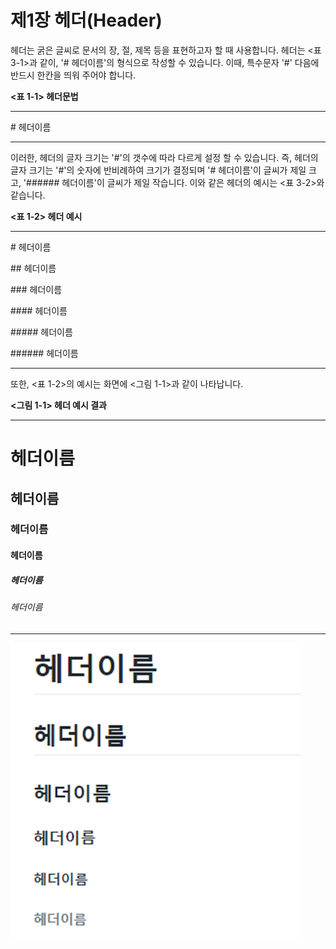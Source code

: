 # 제1장 헤더\(Header\)

헤더는 굵은 글씨로 문서의 장, 절, 제목 등을 표현하고자 할 때 사용합니다. 헤더는 &lt;표 3-1&gt;과 같이, '\# 헤더이름'의 형식으로 작성할 수 있습니다. 이때, 특수문자 '\#' 다음에 반드시 한칸을 띄워 주어야 합니다.

**&lt;표 1-1&gt; 헤더문법**

---

\# 헤더이름

---

이러한, 헤더의 글자 크기는 '\#'의 갯수에 따라 다르게 설정 할 수 있습니다. 즉, 헤더의 글자 크기는 '\#'의 숫자에 반비례하여 크기가 결정되며 '\# 헤더이름'이 글씨가 제일 크고, '\#\#\#\#\#\# 헤더이름'이 글씨가 제일 작습니다. 이와 같은 헤더의 예시는 &lt;표 3-2&gt;와 같습니다.

**&lt;표 1-2&gt; 헤더 예시**

---

\# 헤더이름

\#\# 헤더이름

\#\#\# 헤더이름

\#\#\#\# 헤더이름

\#\#\#\#\# 헤더이름

\#\#\#\#\#\# 헤더이름

---

또한, &lt;표 1-2&gt;의 예시는 화면에 &lt;그림 1-1&gt;과 같이 나타납니다.

**&lt;그림 1-1&gt; 헤더 예시 결과**

---

# 헤더이름

## 헤더이름

### 헤더이름

#### 헤더이름

##### 헤더이름

###### 헤더이름

---

![](/assets/figure1_1.png)



